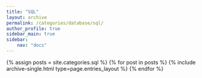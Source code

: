 ```yaml
---
title: "SQL"
layout: archive
permalink: /categories/database/sql/
author_profile: true
sidebar_main: true
sidebar:
    nav: "docs"
---
```


{% assign posts = site.categories.sql %}
{% for post in posts %} {% include archive-single.html type=page.entries_layout %} {% endfor %}